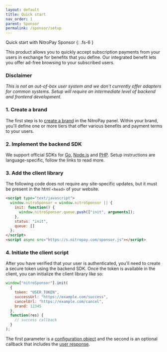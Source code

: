 ```yaml
---
layout: default
title: Quick start
nav_order: 1
parent: Sponsor
permalink: /sponsor/setup
---
```


Quick start with NitroPay Sponsor
{: .fs-6 }

This product allows you to quickly accept subscription payments from your users in exchange for benefits that you define. Our integrated benefit lets you offer ad-free browsing to your subscribed users.

### Disclaimer

_This is not an out-of-box user system and we don't currently offer adapters for common systems. Setup will require an intermediate level of backend and frontend development._

### 1. Create a brand

The first step is to [create a brand](https://panel.nitropay.com/sponsor/brands) in the NitroPay panel. Within your brand, you'll define one or more tiers that offer various benefits and payment terms to your users.

### 2. Implement the backend SDK

We support official SDKs for [Go](/sponsor/sdk/go), [Node.js](/sponsor/sdk/node) and [PHP](/sponsor/sdk/php). Setup instructions are language-specific, follow the links to read more.

### 3. Add the client library

The following code does not require any site-specific updates, but it must be present in the html `<head>` of your website.

```html
<script type="text/javascript">
  window.nitroSponsor = window.nitroSponsor || {
    init: function() {
      window.nitroSponsor.queue.push(["init", arguments]);
    },
    status: "init",
    queue: []
  };
</script>
<script async src="https://s.nitropay.com/sponsor.js"></script>
```

### 4. Initiate the client script

After you have verified that your user is authenticated, you'll need to create a secure token using the backend SDK. Once the token is available in the client, you can initialize the client library like so:

```js
window["nitroSponsor"].init(
  {
    token: "USER_TOKEN",
    successUrl: "https://example.com/success",
    cancelUrl: "https://example.com/cancel",
    brand: 12345
  },
  function(res) {
    // success callback
  }
);
```

The first parameter is a [configuration object](/sponsor/config) and the second is an optional callback that includes the [user response](/sponsor/api/user).
